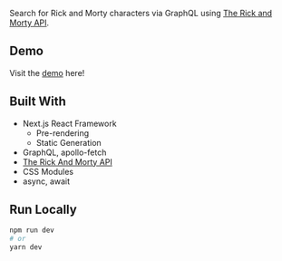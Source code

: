 Search for Rick and Morty characters via GraphQL using [The Rick and Morty API](https://rickandmortyapi.com/).

## Demo
Visit the [demo](http://rick-and-morty-search.surge.sh/) here!

## Built With
- Next.js React Framework
  - Pre-rendering 
  - Static Generation
- GraphQL, apollo-fetch
- [The Rick And Morty API](https://rickandmortyapi.com/)
- CSS Modules
- async, await

## Run Locally
```bash
npm run dev
# or
yarn dev
```
